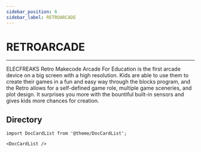 ```yaml
---
sidebar_position: 6
sidebar_label: RETROARCADE
---
```


# RETROARCADE
---

ELECFREAKS Retro Makecode Arcade For Education is the first arcade device on a big screen with a high resolution. Kids are able to use them to create their games in a fun and easy way through the blocks program, and the Retro allows for a self-defined game role, multiple game sceneries, and plot design. It surprises you more with the bountiful built-in sensors and gives kids more chances for creation.

##  Directory

```mdx-code-block
import DocCardList from '@theme/DocCardList';

<DocCardList />
```
